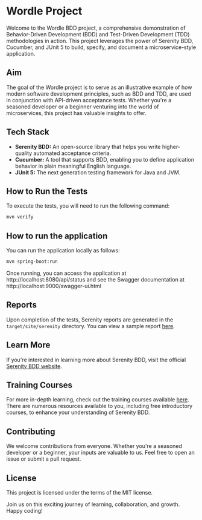 # Wordle Project

Welcome to the Wordle BDD project, a comprehensive demonstration of Behavior-Driven Development (BDD) and Test-Driven Development (TDD) methodologies in action. This project leverages the power of Serenity BDD, Cucumber, and JUnit 5 to build, specify, and document a microservice-style application.

## Aim

The goal of the Wordle project is to serve as an illustrative example of how modern software development principles, such as BDD and TDD, are used in conjunction with API-driven acceptance tests. Whether you're a seasoned developer or a beginner venturing into the world of microservices, this project has valuable insights to offer.

## Tech Stack

- **Serenity BDD:** An open-source library that helps you write higher-quality automated acceptance criteria.
- **Cucumber:** A tool that supports BDD, enabling you to define application behavior in plain meaningful English language.
- **JUnit 5:** The next generation testing framework for Java and JVM.

## How to Run the Tests

To execute the tests, you will need to run the following command:

```bash
mvn verify
```

## How to run the application

You can run the application locally as follows:
```bash
mvn spring-boot:run
```

Once running, you can access the application at http://localhost:8080/api/status and see the Swagger documentation at http://localhost:9000/swagger-ui.html

## Reports

Upon completion of the tests, Serenity reports are generated in the `target/site/serenity` directory. You can view a sample report [here](https://serenity-dojo.github.io/wordle/).

## Learn More

If you're interested in learning more about Serenity BDD, visit the official [Serenity BDD website](https://serenity-bdd.github.io/).

## Training Courses

For more in-depth learning, check out the training courses available [here](https://expansion.serenity-dojo.com/). There are numerous resources available to you, including free introductory courses, to enhance your understanding of Serenity BDD.

## Contributing

We welcome contributions from everyone. Whether you're a seasoned developer or a beginner, your inputs are valuable to us. Feel free to open an issue or submit a pull request.

## License

This project is licensed under the terms of the MIT license.

Join us on this exciting journey of learning, collaboration, and growth. Happy coding!

